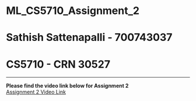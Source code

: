 # ML_CS5710_Assignment_2

# Sathish Sattenapalli - 700743037
# CS5710 - CRN 30527
<hr />

<b>Please find the video link below for Assignment 2</b> <br />
<a href="https://drive.google.com/file/d/1X5mdE5tsfmYhbxtSvTIgVi2LtlsQ2jTK/view?usp=drive_link--">Assignment 2 Video Link</a>
